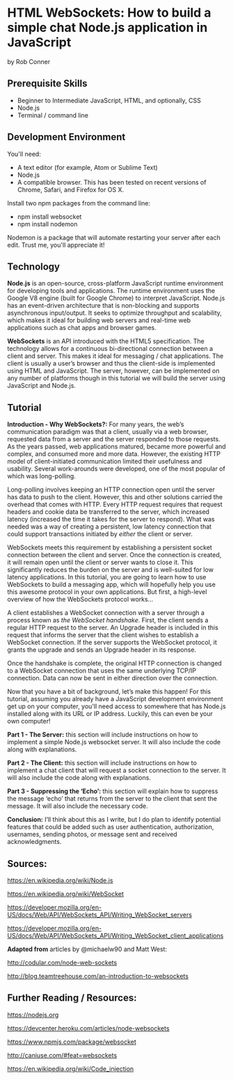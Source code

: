 # HTML WebSockets: How to build a simple chat Node.js application in JavaScript
by Rob Conner


## Prerequisite Skills

*	Beginner to Intermediate JavaScript, HTML, and optionally, CSS
*	Node.js
*	Terminal / command line

## Development Environment

You'll need:

* A text editor (for example, Atom or Sublime Text)
* Node.js
* A compatible browser. This has been tested on recent versions of Chrome, Safari, and Firefox for OS X.

Install two npm packages from the command line:

* npm install websocket
* npm install nodemon

Nodemon is a package that will automate restarting your server after each edit. Trust me, you'll appreciate it!

## Technology

**Node.js** is an open-source, cross-platform JavaScript runtime environment for developing tools and applications. The runtime environment uses the Google V8 engine (built for Google Chrome) to interpret JavaScript. Node.js has an event-driven architecture that is non-blocking and supports asynchronous input/output. It seeks to optimize throughput and scalability, which makes it ideal for building web servers and real-time web applications such as chat apps and browser games.

**WebSockets** is an API introduced with the HTML5 specification. The technology allows for a continuous bi-directional connection between a client and server. This makes it ideal for messaging / chat applications. The client is usually a user’s browser and thus the client-side is implemented using HTML and JavaScript. The server, however, can be implemented on any number of platforms though in this tutorial we will build the server using JavaScript and Node.js.

## Tutorial

**Introduction - Why WebSockets?:** For many years, the web’s communication paradigm was that a client, usually via a web browser, requested data from a server and the server responded to those requests. As the years passed, web applications matured, became more powerful and complex, and consumed more and more data. However, the existing HTTP model of client-initiated communication limited their usefulness and usability. Several work-arounds were developed, one of the most popular of which was long-polling.

Long-polling involves keeping an HTTP connection open until the server has data to push to the client. However, this and other solutions carried the overhead that comes with HTTP. Every HTTP request requires that request headers and cookie data be transferred to the server, which increased latency (increased the time it takes for the server to respond). What was needed was a way of creating a persistent, low latency connection that could support transactions initiated by *either* the client or server.

WebSockets meets this requirement by establishing a persistent socket connection between the client and server. Once the connection is created, it will remain open until the client or server wants to close it. This significantly reduces the burden on the server and is well-suited for low latency applications. In this tutorial, you are going to learn how to use WebSockets to build a messaging app, which will hopefully help you use this awesome protocol in your own applications. But first, a high-level overview of how the WebSockets protocol works…

A client establishes a WebSocket connection with a server through a process known as *the WebSocket handshake*. First, the client sends a regular HTTP request to the server. An Upgrade header is included in this request that informs the server that the client wishes to establish a WebSocket connection. If the server supports the WebSocket protocol, it grants the upgrade and sends an Upgrade header in its response.

Once the handshake is complete, the original HTTP connection is changed to a WebSocket connection that uses the same underlying TCP/IP connection. Data can now be sent in either direction over the connection.

Now that you have a bit of background, let’s make this happen! For this tutorial, assuming you already have a JavaScript development environment get up on your computer, you'll need access to somewhere that has Node.js installed along with its URL or IP address. Luckily, this can even be your own computer!

**Part 1 - The Server:** this section will include instructions on how to implement a simple Node.js websocket server. It will also include the code along with explanations.

**Part 2 - The Client:** this section will include instructions on how to implement a chat client that will request a socket connection to the server. It will also include the code along with explanations.

**Part 3 - Suppressing the ‘Echo’:** this section will explain how to suppress the message ‘echo’ that returns from the server to the client that sent the message. It will also include the necessary code.

**Conclusion:** I’ll think about this as I write, but I do plan to identify potential features that could be added such as user authentication, authorization, usernames, sending photos, or message sent and received acknowledgments.

## Sources:

https://en.wikipedia.org/wiki/Node.js

https://en.wikipedia.org/wiki/WebSocket

https://developer.mozilla.org/en-US/docs/Web/API/WebSockets_API/Writing_WebSocket_servers

https://developer.mozilla.org/en-US/docs/Web/API/WebSockets_API/Writing_WebSocket_client_applications

**Adapted from** articles by @michaelw90 and Matt West:

http://codular.com/node-web-sockets

http://blog.teamtreehouse.com/an-introduction-to-websockets

## Further Reading / Resources:

https://nodejs.org

https://devcenter.heroku.com/articles/node-websockets

https://www.npmjs.com/package/websocket

http://caniuse.com/#feat=websockets

https://en.wikipedia.org/wiki/Code_injection
